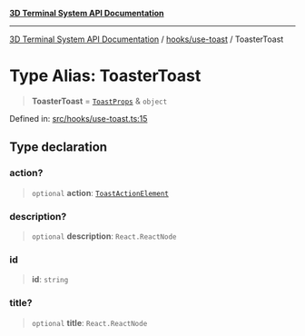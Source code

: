 [**3D Terminal System API Documentation**](../../../README.md)

***

[3D Terminal System API Documentation](../../../README.md) / [hooks/use-toast](../README.md) / ToasterToast

# Type Alias: ToasterToast

> **ToasterToast** = [`ToastProps`](../../../components/ui/toast/type-aliases/ToastProps.md) & `object`

Defined in: [src/hooks/use-toast.ts:15](https://github.com/Dicommunitas/ThreeJS_Terminal_3D/blob/20cf40967bd739fbee6d804c3e821483cc482c65/src/hooks/use-toast.ts#L15)

## Type declaration

### action?

> `optional` **action**: [`ToastActionElement`](../../../components/ui/toast/type-aliases/ToastActionElement.md)

### description?

> `optional` **description**: `React.ReactNode`

### id

> **id**: `string`

### title?

> `optional` **title**: `React.ReactNode`

